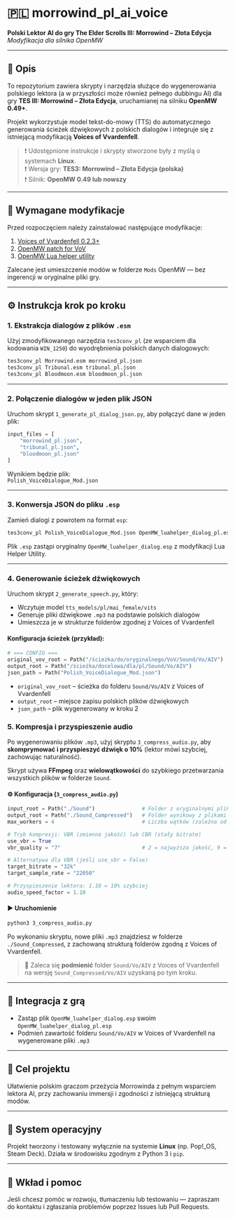 # 🇵🇱 morrowind_pl_ai_voice

**Polski Lektor AI do gry The Elder Scrolls III: Morrowind – Złota Edycja**  
_Modyfikacja dla silnika OpenMW_

---

## 📜 Opis

To repozytorium zawiera skrypty i narzędzia służące do wygenerowania polskiego lektora (a w przyszłości może również pełnego dubbingu AI) dla gry **TES III: Morrowind – Złota Edycja**, uruchamianej na silniku **OpenMW 0.49+**.

Projekt wykorzystuje model tekst-do-mowy (TTS) do automatycznego generowania ścieżek dźwiękowych z polskich dialogów i integruje się z istniejącą modyfikacją **Voices of Vvardenfell**.

> ❗ Udostępnione instrukcje i skrypty stworzone były z myślą o systemach **Linux**.  
> ❗ Wersja gry: **TES3: Morrowind – Złota Edycja (polska)**  
> ❗ Silnik: **OpenMW 0.49 lub nowszy**

---

## 🧩 Wymagane modyfikacje

Przed rozpoczęciem należy zainstalować następujące modyfikacje:

1. [Voices of Vvardenfell 0.2.3+](https://www.nexusmods.com/morrowind/mods/52279?tab=files)  
2. [OpenMW patch for VoV](https://www.nexusmods.com/morrowind/mods/54137?tab=files)  
3. [OpenMW Lua helper utility](https://www.nexusmods.com/morrowind/mods/54629?tab=files)  

Zalecane jest umieszczenie modów w folderze `Mods` OpenMW — bez ingerencji w oryginalne pliki gry.

---

## ⚙️ Instrukcja krok po kroku

### 1. Ekstrakcja dialogów z plików `.esm`

Użyj zmodyfikowanego narzędzia `tes3conv_pl` (ze wsparciem dla kodowania `WIN_1250`) do wyodrębnienia polskich danych dialogowych:

```bash
tes3conv_pl Morrowind.esm morrowind_pl.json
tes3conv_pl Tribunal.esm tribunal_pl.json
tes3conv_pl Bloodmoon.esm bloodmoon_pl.json
```

---

### 2. Połączenie dialogów w jeden plik JSON

Uruchom skrypt `1_generate_pl_dialog_json.py`, aby połączyć dane w jeden plik:

```python
input_files = [
    "morrowind_pl.json",
    "tribunal_pl.json",
    "bloodmoon_pl.json"
]
```

Wynikiem będzie plik:  
`Polish_VoiceDialogue_Mod.json`

---

### 3. Konwersja JSON do pliku `.esp`

Zamień dialogi z powrotem na format `esp`:

```bash
tes3conv_pl Polish_VoiceDialogue_Mod.json OpenMW_luahelper_dialog_pl.esp
```

Plik `.esp` zastąpi oryginalny `OpenMW_luahelper_dialog.esp` z modyfikacji Lua Helper Utility.

---

### 4. Generowanie ścieżek dźwiękowych

Uruchom skrypt `2_generate_speech.py`, który:

- Wczytuje model `tts_models/pl/mai_female/vits`
- Generuje pliki dźwiękowe `.mp3` na podstawie polskich dialogów
- Umieszcza je w strukturze folderów zgodnej z Voices of Vvardenfell

#### Konfiguracja ścieżek (przykład):

```python
# === CONFIG ===
original_vov_root = Path("/ścieżka/do/oryginalnego/VoV/Sound/Vo/AIV")
output_root = Path("/ścieżka/docelowa/dla/pl/Sound/Vo/AIV")
json_path = Path("Polish_VoiceDialogue_Mod.json")
```

- `original_vov_root` – ścieżka do folderu `Sound/Vo/AIV` z Voices of Vvardenfell  
- `output_root` – miejsce zapisu polskich plików dźwiękowych  
- `json_path` – plik wygenerowany w kroku 2

### 5. Kompresja i przyspieszenie audio

Po wygenerowaniu plików `.mp3`, użyj skryptu `3_compress_audio.py`, aby **skomprymować i przyspieszyć dźwięk o 10%** (lektor mówi szybciej, zachowując naturalność).

Skrypt używa **FFmpeg** oraz **wielowątkowości** do szybkiego przetwarzania wszystkich plików w folderze `Sound`.

#### ⚙️ Konfiguracja (`3_compress_audio.py`)

```python
input_root = Path("./Sound")               # Folder z oryginalnymi plikami .mp3
output_root = Path("./Sound_Compressed")   # Folder wynikowy z plikami po kompresji
max_workers = 4                            # Liczba wątków (zależna od CPU)

# Tryb kompresji: VBR (zmienna jakość) lub CBR (stały bitrate)
use_vbr = True
vbr_quality = "7"                          # 2 = najwyższa jakość, 9 = najniższa

# Alternatywa dla VBR (jeśli use_vbr = False)
target_bitrate = "32k"
target_sample_rate = "22050"

# Przyspieszenie lektora: 1.10 = 10% szybciej
audio_speed_factor = 1.10
```

#### ▶️ Uruchomienie

```bash
python3 3_compress_audio.py
```

Po wykonaniu skryptu, nowe pliki `.mp3` znajdziesz w folderze `./Sound_Compressed`, z zachowaną strukturą folderów zgodną z Voices of Vvardenfell.

> 🔄 Zaleca się **podmienić** folder `Sound/Vo/AIV` z Voices of Vvardenfell na wersję `Sound_Compressed/Vo/AIV` uzyskaną po tym kroku.


---

## 🎯 Integracja z grą

- Zastąp plik `OpenMW_luahelper_dialog.esp` swoim `OpenMW_luahelper_dialog_pl.esp`
- Podmień zawartość folderu `Sound/Vo/AIV` w Voices of Vvardenfell na wygenerowane pliki `.mp3`

---

## 📌 Cel projektu

Ułatwienie polskim graczom przeżycia Morrowinda z pełnym wsparciem lektora AI, przy zachowaniu immersji i zgodności z istniejącą strukturą modów.

---

## 🐧 System operacyjny

Projekt tworzony i testowany wyłącznie na systemie **Linux** (np. Pop!\_OS, Steam Deck). Działa w środowisku zgodnym z Python 3 i `pip`.

---

## 🤝 Wkład i pomoc

Jeśli chcesz pomóc w rozwoju, tłumaczeniu lub testowaniu — zapraszam do kontaktu i zgłaszania problemów poprzez Issues lub Pull Requests.
